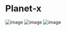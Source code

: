 # Planet-x


![image](https://user-images.githubusercontent.com/73299058/178880467-2c3b2a4b-65ef-4fe1-9931-4102c7438872.png)
![image](https://user-images.githubusercontent.com/73299058/178909004-ff2e6338-ac13-4d51-9f82-ff70c5ad1427.png)
![image](https://user-images.githubusercontent.com/73299058/179099849-14b08345-e818-4ef2-b8cb-949811e1e192.png)
